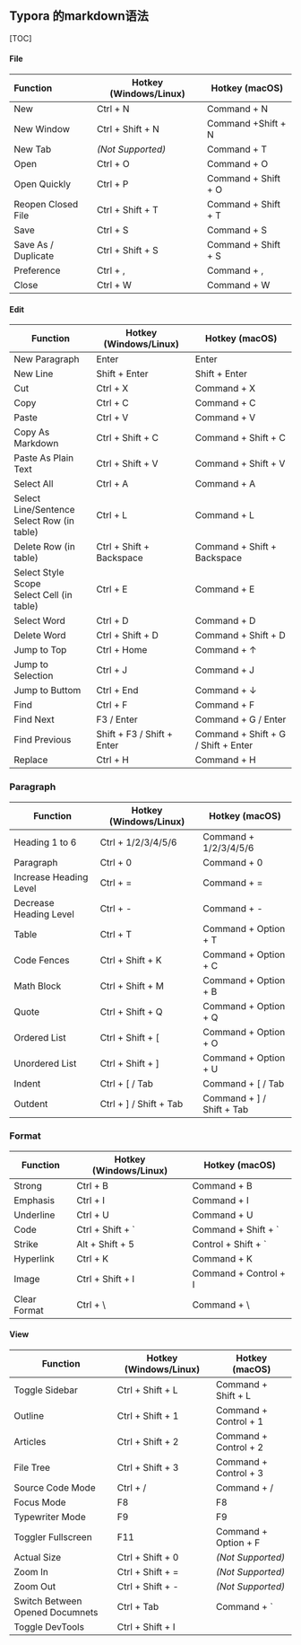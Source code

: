 ## Typora 的markdown语法

[TOC]

#### File

| **Function**        | **Hotkey (Windows/Linux)** | **Hotkey (macOS)**  |
| :------------------ | -------------------------- | ------------------- |
| New                 | Ctrl + N                   | Command + N         |
| New Window          | Ctrl + Shift + N           | Command +Shift + N  |
| New Tab             | *(Not Supported)*          | Command + T         |
| Open                | Ctrl + O                   | Command + O         |
| Open Quickly        | Ctrl + P                   | Command + Shift + O |
| Reopen Closed File  | Ctrl + Shift + T           | Command + Shift + T |
| Save                | Ctrl + S                   | Command + S         |
| Save As / Duplicate | Ctrl + Shift + S           | Command + Shift + S |
| Preference          | Ctrl + ,                   | Command + ,         |
| Close               | Ctrl + W                   | Command + W         |

#### Edit

| **Function**                                     | **Hotkey (Windows/Linux)** | **Hotkey (macOS)**                  |
| ------------------------------------------------ | -------------------------- | ----------------------------------- |
| New Paragraph                                    | Enter                      | Enter                               |
| New Line                                         | Shift + Enter              | Shift + Enter                       |
| Cut                                              | Ctrl + X                   | Command + X                         |
| Copy                                             | Ctrl + C                   | Command + C                         |
| Paste                                            | Ctrl + V                   | Command + V                         |
| Copy As Markdown                                 | Ctrl + Shift + C           | Command + Shift + C                 |
| Paste As Plain Text                              | Ctrl + Shift + V           | Command + Shift + V                 |
| Select All                                       | Ctrl + A                   | Command + A                         |
| Select Line/Sentence <br />Select Row (in table) | Ctrl + L                   | Command + L                         |
| Delete Row (in table)                            | Ctrl + Shift + Backspace   | Command + Shift + Backspace         |
| Select Style Scope <br />Select Cell (in table)  | Ctrl + E                   | Command + E                         |
| Select Word                                      | Ctrl + D                   | Command + D                         |
| Delete Word                                      | Ctrl + Shift + D           | Command + Shift + D                 |
| Jump to Top                                      | Ctrl + Home                | Command + ↑                         |
| Jump to Selection                                | Ctrl + J                   | Command + J                         |
| Jump to Buttom                                   | Ctrl + End                 | Command + ↓                         |
| Find                                             | Ctrl + F                   | Command + F                         |
| Find Next                                        | F3 / Enter                 | Command + G / Enter                 |
| Find Previous                                    | Shift + F3 / Shift + Enter | Command + Shift + G / Shift + Enter |
| Replace                                          | Ctrl + H                   | Command + H                         |

### Paragraph

| Function               | Hotkey (Windows/Linux) | Hotkey (macOS)            |
| ---------------------- | ---------------------- | ------------------------- |
| Heading 1 to 6         | Ctrl + 1/2/3/4/5/6     | Command + 1/2/3/4/5/6     |
| Paragraph              | Ctrl + 0               | Command + 0               |
| Increase Heading Level | Ctrl + =               | Command + =               |
| Decrease Heading Level | Ctrl + -               | Command + -               |
| Table                  | Ctrl + T               | Command + Option + T      |
| Code Fences            | Ctrl + Shift + K       | Command + Option + C      |
| Math Block             | Ctrl + Shift + M       | Command + Option + B      |
| Quote                  | Ctrl + Shift + Q       | Command + Option + Q      |
| Ordered List           | Ctrl + Shift + [       | Command + Option + O      |
| Unordered List         | Ctrl + Shift + ]       | Command + Option + U      |
| Indent                 | Ctrl + [ / Tab         | Command + [ / Tab         |
| Outdent                | Ctrl + ] / Shift + Tab | Command + ] / Shift + Tab |

### Format

| Function     | Hotkey (Windows/Linux) | Hotkey (macOS)        |
| ------------ | ---------------------- | --------------------- |
| Strong       | Ctrl + B               | Command + B           |
| Emphasis     | Ctrl + I               | Command + I           |
| Underline    | Ctrl + U               | Command + U           |
| Code         | Ctrl + Shift + `       | Command + Shift + `   |
| Strike       | Alt + Shift + 5        | Control + Shift + `   |
| Hyperlink    | Ctrl + K               | Command + K           |
| Image        | Ctrl + Shift + I       | Command + Control + I |
| Clear Format | Ctrl + \               | Command + \           |

#### View

| Function                        | Hotkey (Windows/Linux) | Hotkey (macOS)        |
| ------------------------------- | ---------------------- | --------------------- |
| Toggle Sidebar                  | Ctrl + Shift + L       | Command + Shift + L   |
| Outline                         | Ctrl + Shift + 1       | Command + Control + 1 |
| Articles                        | Ctrl + Shift + 2       | Command + Control + 2 |
| File Tree                       | Ctrl + Shift + 3       | Command + Control + 3 |
| Source Code Mode                | Ctrl + /               | Command + /           |
| Focus Mode                      | F8                     | F8                    |
| Typewriter Mode                 | F9                     | F9                    |
| Toggler Fullscreen              | F11                    | Command + Option + F  |
| Actual Size                     | Ctrl + Shift + 0       | *(Not Supported)*     |
| Zoom In                         | Ctrl + Shift + =       | *(Not Supported)*     |
| Zoom Out                        | Ctrl + Shift + -       | *(Not Supported)*     |
| Switch Between Opened Documnets | Ctrl + Tab             | Command + `           |
| Toggle DevTools                 | Ctrl + Shift + I       |                       |

